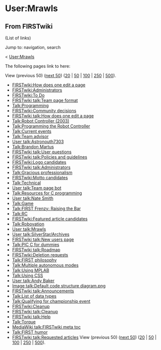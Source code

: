 # User:Mrawls

## From FIRSTwiki

(List of links)

Jump to: navigation, search

< [User:Mrawls](/index.php?title=User:Mrawls&redirect=no "User:Mrawls")

The following pages link to here:

View (previous 50) ([next 50](/index.php?title=Special:Whatlinkshere/User:Mrawls&limit=50&from=2401 "Special:Whatlinkshere/User:Mrawls")) ([20](/index.php?title=Special:Whatlinkshere/User:Mrawls&limit=20&from=0 "Special:Whatlinkshere/User:Mrawls") | [50](/index.php?title=Special:Whatlinkshere/User:Mrawls&limit=50&from=0 "Special:Whatlinkshere/User:Mrawls") | [100](/index.php?title=Special:Whatlinkshere/User:Mrawls&limit=100&from=0 "Special:Whatlinkshere/User:Mrawls") | [250](/index.php?title=Special:Whatlinkshere/User:Mrawls&limit=250&from=0 "Special:Whatlinkshere/User:Mrawls") | [500](/index.php?title=Special:Whatlinkshere/User:Mrawls&limit=500&from=0 "Special:Whatlinkshere/User:Mrawls")).

- [FIRSTwiki:How does one edit a page](FIRSTwiki:How_does_one_edit_a_page "FIRSTwiki:How does one edit a page")
- [FIRSTwiki:Administrators](FIRSTwiki:Administrators "FIRSTwiki:Administrators")
- [FIRSTwiki:To Do](FIRSTwiki:To_Do "FIRSTwiki:To Do")
- [FIRSTwiki talk:Team page format](FIRSTwiki_talk:Team_page_format "FIRSTwiki talk:Team page format")
- [Talk:Programming](Talk:Programming "Talk:Programming")
- [FIRSTwiki:Community decisions](FIRSTwiki:Community_decisions "FIRSTwiki:Community decisions")
- [FIRSTwiki talk:How does one edit a page](FIRSTwiki_talk:How_does_one_edit_a_page "FIRSTwiki talk:How does one edit a page")
- [Talk:Robot Controller (2003)](Talk:Robot_Controller_%282003%29 "Talk:Robot Controller \(2003\)")
- [Talk:Programming the Robot Controller](Talk:Programming_the_Robot_Controller "Talk:Programming the Robot Controller")
- [Talk:Current events](Talk:Current_events "Talk:Current events")
- [Talk:Team advisor](Talk:Team_advisor "Talk:Team advisor")
- [User talk:Astronouth7303](User_talk:Astronouth7303 "User talk:Astronouth7303")
- [Talk:Brandon Martus](Talk:Brandon_Martus "Talk:Brandon Martus")
- [FIRSTwiki talk:User questions](FIRSTwiki_talk:User_questions "FIRSTwiki talk:User questions")
- [FIRSTwiki talk:Policies and guidelines](FIRSTwiki_talk:Policies_and_guidelines "FIRSTwiki talk:Policies and guidelines")
- [FIRSTwiki:Logo candidates](FIRSTwiki:Logo_candidates "FIRSTwiki:Logo candidates")
- [FIRSTwiki talk:Administrators](FIRSTwiki_talk:Administrators "FIRSTwiki talk:Administrators")
- [Talk:Gracious professionalism](Talk:Gracious_professionalism "Talk:Gracious professionalism")
- [FIRSTwiki:Motto candidates](FIRSTwiki:Motto_candidates "FIRSTwiki:Motto candidates")
- [Talk:Technical](Talk:Technical "Talk:Technical")
- [User talk:Team page bot](User_talk:Team_page_bot "User talk:Team page bot")
- [Talk:Resources for C programming](Talk:Resources_for_C_programming "Talk:Resources for C programming")
- [User talk:Nate Smith](User_talk:Nate_Smith "User talk:Nate Smith")
- [Talk:Game](Talk:Game "Talk:Game")
- [Talk:FIRST Frenzy: Raising the Bar](Talk:FIRST_Frenzy:_Raising_the_Bar "Talk:FIRST Frenzy: Raising the Bar")
- [Talk:RC](Talk:RC "Talk:RC")
- [FIRSTwiki:Featured article candidates](FIRSTwiki:Featured_article_candidates "FIRSTwiki:Featured article candidates")
- [Talk:Robovation](Talk:Robovation "Talk:Robovation")
- [User talk:Mrawls](User_talk:Mrawls "User talk:Mrawls")
- [User talk:SilverStar/Archives](User_talk:SilverStar/Archives "User talk:SilverStar/Archives")
- [FIRSTwiki talk:New users page](FIRSTwiki_talk:New_users_page "FIRSTwiki talk:New users page")
- [Talk:PIC C for dummies](Talk:PIC_C_for_dummies "Talk:PIC C for dummies")
- [FIRSTwiki talk:Roadmap](FIRSTwiki_talk:Roadmap "FIRSTwiki talk:Roadmap")
- [FIRSTwiki:Deletion requests](FIRSTwiki:Deletion_requests "FIRSTwiki:Deletion requests")
- [Talk:FIRST philosophy](Talk:FIRST_philosophy "Talk:FIRST philosophy")
- [Talk:Multiple autonomous modes](Talk:Multiple_autonomous_modes "Talk:Multiple autonomous modes")
- [Talk:Using MPLAB](Talk:Using_MPLAB "Talk:Using MPLAB")
- [Talk:Using CSS](Talk:Using_CSS "Talk:Using CSS")
- [User talk:Andy Baker](User_talk:Andy_Baker "User talk:Andy Baker")
- [Image talk:Default code structure diagram.png](Image_talk:Default_code_structure_diagram.png "Image talk:Default code structure diagram.png")
- [FIRSTwiki talk:Announcements](FIRSTwiki_talk:Announcements "FIRSTwiki talk:Announcements")
- [Talk:List of data types](Talk:List_of_data_types "Talk:List of data types")
- [Talk:Qualifying for championship event](Talk:Qualifying_for_championship_event "Talk:Qualifying for championship event")
- [FIRSTwiki:Cleanup](FIRSTwiki:Cleanup "FIRSTwiki:Cleanup")
- [FIRSTwiki talk:Cleanup](FIRSTwiki_talk:Cleanup "FIRSTwiki talk:Cleanup")
- [FIRSTwiki talk:Help](FIRSTwiki_talk:Help "FIRSTwiki talk:Help")
- [Talk:Torque](Talk:Torque "Talk:Torque")
- [MediaWiki talk:FIRSTwiki meta toc](MediaWiki_talk:FIRSTwiki_meta_toc "MediaWiki talk:FIRSTwiki meta toc")
- [Talk:FIRST humor](Talk:FIRST_humor "Talk:FIRST humor")
- [FIRSTwiki talk:Requested articles](FIRSTwiki_talk:Requested_articles "FIRSTwiki talk:Requested articles") View (previous 50) ([next 50](/index.php?title=Special:Whatlinkshere/User:Mrawls&limit=50&from=2401 "Special:Whatlinkshere/User:Mrawls")) ([20](/index.php?title=Special:Whatlinkshere/User:Mrawls&limit=20&from=0 "Special:Whatlinkshere/User:Mrawls") | [50](/index.php?title=Special:Whatlinkshere/User:Mrawls&limit=50&from=0 "Special:Whatlinkshere/User:Mrawls") | [100](/index.php?title=Special:Whatlinkshere/User:Mrawls&limit=100&from=0 "Special:Whatlinkshere/User:Mrawls") | [250](/index.php?title=Special:Whatlinkshere/User:Mrawls&limit=250&from=0 "Special:Whatlinkshere/User:Mrawls") | [500](/index.php?title=Special:Whatlinkshere/User:Mrawls&limit=500&from=0 "Special:Whatlinkshere/User:Mrawls")).
